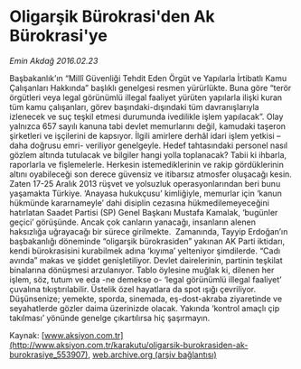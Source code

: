 # Oligarşik Bürokrasi'den Ak Bürokrasi'ye

*Emin Akdağ 2016.02.23*

<div class="pNewsDetailMainContent ctx_content" itemprop="articleBody">
 <p>
  Başbakanlık’ın “Millî Güvenliği Tehdit Eden Örgüt ve Yapılarla İrtibatlı Kamu Çalışanları Hakkında” başlıklı genelgesi resmen yürürlükte. Buna göre “terör örgütleri veya legal görünümlü illegal faaliyet yürüten yapılarla ilişki kuran tüm kamu çalışanları, görev başındaki-dışındaki tüm davranışlarıyla izlenecek ve suç teşkil etmesi durumunda ivedilikle işlem yapılacak”. Olay yalnızca 657 sayılı kanuna tabi devlet memurlarını değil, kamudaki taşeron şirketleri ve işçilerini de kapsıyor. İlgili amirlere derhâl idari işlem yetkisi –daha doğrusu emri- veriliyor genelgeyle. Hedef tahtasındaki personel nasıl gözlem altında tutulacak ve bilgiler hangi yolla toplanacak? Tabii ki ihbarla, raporlarla ve fişlemelerle. Herkesin istemediklerinin ve rakip gördüklerinin altını oyabileceği son derece güvensiz ve itibarsız atmosfer oluşacağı kesin. Zaten 17-25 Aralık 2013 rüşvet ve yolsuzluk operasyonlarından beri bunu yaşamakta Türkiye. ‘Anayasa hukukçusu’ kimliğiyle, memurlar için ‘kanun hükmünde kararnameyle’ dahi disiplin cezasına hükmedilemeyeceğini hatırlatan Saadet Partisi (SP) Genel Başkanı Mustafa Kamalak, ‘bugünler geçici’ görüşünde. Ancak çok canların yanacağı, insanların alenen haksızlığa uğrayacağı bir sürece girilmekte.  Zamanında, Tayyip Erdoğan’ın başbakanlığı döneminde “oligarşik bürokrasiden” yakınan AK Parti iktidarı, kendi bürokrasisini kurabilmek adına ‘kıyıma’ yelteniyor şimdilerde. “Cadı avında” makas ve şiddet genişletiliyor. Devlet dairelerinin, partinin teşkilat binalarına dönüşmesi arzulanıyor. Tablo öylesine muğlak ki, dilenen her işlem, söz, tutum ve eda -ne demekse o- ‘legal görünümlü illegal faaliyet’ çuvalına tıkıştırılabilir. Üstelik özel hayatlara da spot ışığı çevriliyor. Düşünsenize; yemekte, sporda, sinemada, eş-dost-akraba ziyaretinde ve seyahatlerde gözler daima üzerinizde olacak. Yakında ‘kontrol amaçlı çip takılması’ yönünde genelge çıkartılırsa hiç şaşırmayın.
 </p>
</div>


Kaynak: [www.aksiyon.com.tr](http://www.aksiyon.com.tr/karakutu/oligarsik-burokrasiden-ak-burokrasiye_553907), [web.archive.org (arşiv bağlantısı)](http://web.archive.org/web/20160224085506/http://www.aksiyon.com.tr/karakutu/oligarsik-burokrasiden-ak-burokrasiye_553907)
